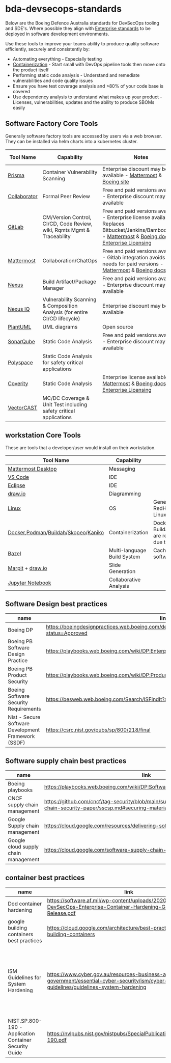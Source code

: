 # bda-devsecops-standards

Below are the Boeing Defence Australia standards for DevSecOps tooling and SDE's. Where possible they align with [Enterprise standards](https://git.web.boeing.com/enterprise-sw-verticals/boeing-software-factory/bsf/-/blob/main/tools.md) to be deployed in software development environments.

Use these tools to improve your teams ability to produce quality software efficiently, securely and consistently by:

- Automating everything - Especially testing
- [Containerization](https://confluenceslt.web.au.boeing.com/pages/viewpage.action?spaceKey=BSE&title=Containerization) - Start small with DevOps pipeline tools then move onto the product itself
- Performing static code analysis - Understand and remediate vulnerabilities and code quality issues
- Ensure you have test coverage analysis and >80% of your code base is covered
- Use dependency analysis to understand what makes up your product - Licenses, vulnerabilities, updates and the ability to produce SBOMs easily

## Software Factory Core Tools

Generally software factory tools are accessed by users via a web browser. They can be installed via helm charts into a kubernetes cluster.

| Tool Name | Capability | Notes| FM1115 exists | ESATS |
| ----------| -----------|------| --------------| ------|
| [Prisma](https://www.paloaltonetworks.com/prisma/cloud/container-security)| Container Vulnerability Scanning  | Enterprise discount may be available - [Mattermost](https://mattermost.web.boeing.com/devhub/channels/container_security) & [Boeing site](https://dev-sec-docs.web.boeing.com/prisma/) | No | [link](https://esats.web.boeing.com/technologyproduct/product/3598365) |
| [Collaborator](https://smartbear.com/product/collaborator/) | Formal Peer Review | Free and paid versions available - Enterprise discount may be available | Yes (E7, WSE) | [link](https://esats.web.boeing.com/technologyproduct/product/3582768) |
| [GitLab](https://about.gitlab.com) | CM/Version Control, CI/CD, Code Review, wiki, Rqmts Mgmt & Traceability | Free and paid versions available - Enterprise license available - Replaces Bitbucket/Jenkins/Bamboo/JIRA - [Mattermost](https://mattermost.web.boeing.com/devhub/channels/gitlab) & [Boeing docs](https://git.web.boeing.com/gitlab/gitlab/-/blob/main/README.md) & [Enterprise Licensing](https://git.web.boeing.com/gitlab/license-management/gitlablicensemanagement) | Yes (WSE) | [link](https://esats.web.boeing.com/technologyproduct/product/46695)  |
| [Mattermost](https://mattermost.com/) | Collaboration/ChatOps | Free and paid versions available - Gitlab integration avoids most needs for paid versions - [Mattermost](https://mattermost.web.boeing.com/devhub/channels/mm) & [Boeing docs](https://mattermost.pages.boeing.com/) | Yes (Wakulda, Currawong, E7, WSE)	| [link](https://esats.web.boeing.com/technologyproduct/product/90665) |
| [Nexus](https://www.sonatype.com/products/nexus-repository) | Build Artifact/Package Manager | Free and paid versions available - Enterprise discount may be available | Yes (WSE, Wakulda) | [link](https://esats.web.boeing.com/technologyproduct/product/3496098)
| [Nexus IQ](https://help.sonatype.com/iqserver) | Vulnerability Scanning & Composition Analysis (for entire CI/CD lifecycle)| Enterprise discount may be available | No | [link](https://esats.web.boeing.com/technologyproduct/product/3496098)|
| [PlantUML](https://plantuml.com/) | UML diagrams | Open source| No | [link](https://esats.web.boeing.com/technologyproduct/product/3555929)|
| [SonarQube](https://www.sonarsource.com/products/sonarqube/) | Static Code Analysis | Free and paid versions available - Enterprise discount may be available | Yes (Wakulda, Currawong) | [link](https://esats.web.boeing.com/technologyproduct/product/55323)|
| [Polyspace](https://au.mathworks.com/products/polyspace.html)| Static Code Analysis for safety critical applications || No | [link](https://esats.web.boeing.com/technologyproduct/product/3572426) [link](https://esats.web.boeing.com/technologyproduct/product/3572431)|
| [Coverity](https://scan.coverity.com/) | Static Code Analysis | Enterprise license available - [Mattermost](https://mattermost.web.boeing.com/devhub/channels/coverity) & [Boeing docs](https://dev-sec-docs.web.boeing.com/coverity-overview/) & [Enterprise Licensing](https://infosec.web.boeing.com/Search/ISFindit.aspx?tid=2791) | Yes (E7, WSE) | [link](https://esats.web.boeing.com/technologyproduct/product/3494134)|
| [VectorCAST](https://www.vector.com/int/en/products/products-a-z/software/vectorcast/#) | MC/DC Coverage & Unit Test including safety critical applications | | No | [link](https://esats.web.boeing.com/technologyproduct/product/3536963)|

## workstation Core Tools

These are tools that a developer/user would install on their workstation.

| Tool Name                                                    | Capability                                             | Notes                                                  |
| ------------------------------------------------------------ | ------------------------------------------------------ | ------------------------------------------------------ |
| [Mattermost Desktop](https://mattermost.com/apps/)           | Messaging                                              |                                                        |
| [VS Code](https://code.visualstudio.com/)                    | IDE                                                    |                                                        |
| [Eclipse](https://www.eclipse.org/downloads/)                | IDE                                                    |                                                        |
| [draw.io](https://www.diagrams.net/)                         | Diagramming                                            |                                                        |
| [Linux](https://en.wikipedia.org/wiki/Linux)                 | OS                                                     | Generally rpm based such as RedHat/Oracle Linux / Amazon Linux | 
| [Docker](https://www.docker.com/),[Podman](https://podman.io/)/[Buildah](https://buildah.io/)/[Skopeo](https://github.com/containers/skopeo)/[Kaniko](https://github.com/GoogleContainerTools/kaniko) | Containerization | Docker is fine for local usage. Buildah/Podman/Skopeo/[Kaniko](https://docs.gitlab.com/ee/ci/docker/using_kaniko.html) are recommended for pipelines due to permissions needed. |
| [Bazel](https://bazel.build/)                                | Multi-language Build System                            | Cache can be installed on the software factory         |
| [Marpit](https://marpit.marp.app/) + [draw.io](https://www.diagrams.net/) | Slide Generation                          |                                                        |
| [Jupyter Notebook](https://jupyter.org/)                     | Collaborative Analysis                                 |                                                        |

## Software Design best practices

| name | link | notes |
| ---- | ---- | ----- |
| Boeing DP | <https://boeingdesignpractices.web.boeing.com/design_practice/view/18033973353374866906?status=Approved> |
| Boeing PB Software Design Practice  | <https://playbooks.web.boeing.com/wiki/DP:Enterprise_Software_Design_Practice> |
| Boeing PB Product Security | https://playbooks.web.boeing.com/wiki/DP:Product_Security |
| Boeing Software Security Requirements | <https://besweb.web.boeing.com/Search/ISFindIt?aid=58> |
| Nist - Secure Software Development Framework (SSDF)| <https://csrc.nist.gov/pubs/sp/800/218/final> |

## Software supply chain best practices

| name | link | notes |
| ---- | ---- | ----- |
| Boeing playbooks | <https://playbooks.web.boeing.com/wiki/DP:Software_Build_and_Integration_DP_Page> |
| CNCF supply chain management | <https://github.com/cncf/tag-security/blob/main/supply-chain-security/supply-chain-security-paper/sscsp.md#securing-materials>  |
| Google Supply chain management | <https://cloud.google.com/resources/delivering-software-securely> |
| Google cloud supply chain management | <https://cloud.google.com/software-supply-chain-security/docs/dependencies> |

## container best practices

| name | link | notes |
| ---- | ---- | ----- |
| Dod container hardening | <https://software.af.mil/wp-content/uploads/2020/10/Final-DevSecOps-Enterprise-Container-Hardening-Guide-1.1-Public-Release.pdf> |
| google building containers best practices| <https://cloud.google.com/architecture/best-practices-for-building-containers> |
| ISM Guidelines for System Hardening| <https://www.cyber.gov.au/resources-business-and-government/essential-cyber-security/ism/cyber-security-guidelines/guidelines-system-hardening> |  The ISM refers to NIST for further information about container security.  See NIST.SP.800-190 below for further details.  
| NIST.SP.800-190 - Application Container Security Guide | <https://nvlpubs.nist.gov/nistpubs/SpecialPublications/NIST.SP.800-190.pdf>

